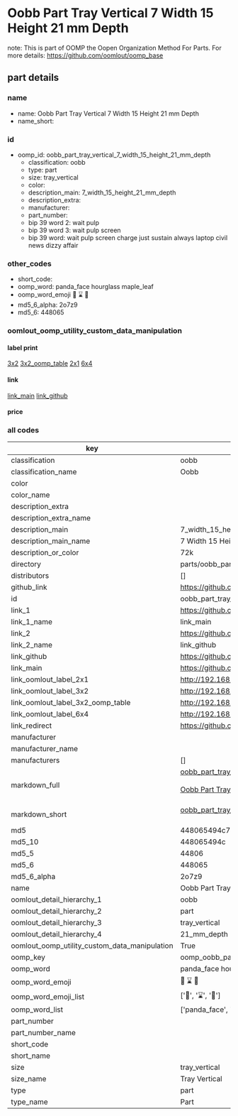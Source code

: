 # Oobb Part Tray Vertical 7 Width 15 Height 21 mm Depth  

note: This is part of OOMP the Oopen Organization Method For Parts. For more details: https://github.com/oomlout/oomp_base

##  part details
  







### name
* name: Oobb Part Tray Vertical 7 Width 15 Height 21 mm Depth
* name_short: 
### id
* oomp_id: oobb_part_tray_vertical_7_width_15_height_21_mm_depth
  * classification: oobb
  * type: part
  * size: tray_vertical
  * color: 
  * description_main: 7_width_15_height_21_mm_depth
  * description_extra: 
  * manufacturer: 
  * part_number: 
  * bip 39 word 2: wait pulp
  * bip 39 word 3: wait pulp screen
  * bip 39 word: wait pulp screen charge just sustain always laptop civil news dizzy affair

### other_codes
* short_code: 
* oomp_word: panda_face hourglass maple_leaf
* oomp_word_emoji :panda_face: :hourglass: :maple_leaf:
* md5_6_alpha: 2o7z9
* md5_6: 448065






### oomlout_oomp_utility_custom_data_manipulation
#### label print
[3x2](http://192.168.1.245:1112/?label=oomp%202o7z9)
[3x2_oomp_table](http://192.168.1.108:1112/?label=oomp%202o7z9)
[2x1](http://192.168.1.242:1112/?label=oomp%202o7z9)
[6x4](http://192.168.1.55:1112/?label=oomp%202o7z9)    

#### link

[link_main](https://github.com/oomlout/oomlout_oomp_version_1_messy/tree/main/parts/oobb_part_tray_vertical_7_width_15_height_21_mm_depth) [link_github](https://github.com/oomlout/oomlout_oomp_version_1_messy/tree/main/parts/oobb_part_tray_vertical_7_width_15_height_21_mm_depth)                             

#### price







### all codes 
| key | value |  
| --- | --- |  
| classification | oobb |  
| classification_name | Oobb |  
| color |  |  
| color_name |  |  
| description_extra |  |  
| description_extra_name |  |  
| description_main | 7_width_15_height_21_mm_depth |  
| description_main_name | 7 Width 15 Height 21 mm Depth |  
| description_or_color | 72k |  
| directory | parts/oobb_part_tray_vertical_7_width_15_height_21_mm_depth |  
| distributors | [] |  
| github_link | https://github.com/oomlout/oomlout_oomp_part_src/tree/main/parts/oobb_part_tray_vertical_7_width_15_height_21_mm_depth |  
| id | oobb_part_tray_vertical_7_width_15_height_21_mm_depth |  
| link_1 | https://github.com/oomlout/oomlout_oomp_version_1_messy/tree/main/parts/oobb_part_tray_vertical_7_width_15_height_21_mm_depth |  
| link_1_name | link_main |  
| link_2 | https://github.com/oomlout/oomlout_oomp_version_1_messy/tree/main/parts/oobb_part_tray_vertical_7_width_15_height_21_mm_depth |  
| link_2_name | link_github |  
| link_github | https://github.com/oomlout/oomlout_oomp_version_1_messy/tree/main/parts/oobb_part_tray_vertical_7_width_15_height_21_mm_depth |  
| link_main | https://github.com/oomlout/oomlout_oomp_version_1_messy/tree/main/parts/oobb_part_tray_vertical_7_width_15_height_21_mm_depth |  
| link_oomlout_label_2x1 | http://192.168.1.242:1112/?label=oomp%202o7z9 |  
| link_oomlout_label_3x2 | http://192.168.1.245:1112/?label=oomp%202o7z9 |  
| link_oomlout_label_3x2_oomp_table | http://192.168.1.108:1112/?label=oomp%202o7z9 |  
| link_oomlout_label_6x4 | http://192.168.1.55:1112/?label=oomp%202o7z9 |  
| link_redirect | https://github.com/oomlout/oomlout_oomp_version_1_messy/tree/main/parts/oobb_part_tray_vertical_7_width_15_height_21_mm_depth |  
| manufacturer |  |  
| manufacturer_name |  |  
| manufacturers | [] |  
| markdown_full | [oobb_part_tray_vertical_7_width_15_height_21_mm_depth](none)<br>[](none)<br>[Oobb Part Tray Vertical 7 Width 15 Height 21 Mm Depth](none)<br><br> |  
| markdown_short | [oobb_part_tray_vertical_7_width_15_height_21_mm_depth](none)<br><br> |  
| md5 | 448065494c7d00f36bbcb269832b5fb3 |  
| md5_10 | 448065494c |  
| md5_5 | 44806 |  
| md5_6 | 448065 |  
| md5_6_alpha | 2o7z9 |  
| name | Oobb Part Tray Vertical 7 Width 15 Height 21 mm Depth |  
| oomlout_detail_hierarchy_1 | oobb |  
| oomlout_detail_hierarchy_2 | part |  
| oomlout_detail_hierarchy_3 | tray_vertical |  
| oomlout_detail_hierarchy_4 | 21_mm_depth |  
| oomlout_oomp_utility_custom_data_manipulation | True |  
| oomp_key | oomp_oobb_part_tray_vertical_7_width_15_height_21_mm_depth |  
| oomp_word | panda_face hourglass maple_leaf |  
| oomp_word_emoji | :panda_face: :hourglass: :maple_leaf: |  
| oomp_word_emoji_list | [':panda_face:', ':hourglass:', ':maple_leaf:'] |  
| oomp_word_list | ['panda_face', 'hourglass', 'maple_leaf'] |  
| part_number |  |  
| part_number_name |  |  
| short_code |  |  
| short_name |  |  
| size | tray_vertical |  
| size_name | Tray Vertical |  
| type | part |  
| type_name | Part |  
